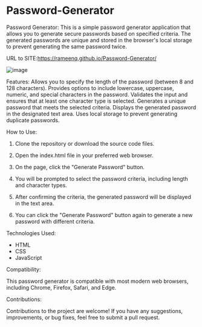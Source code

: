 # Password-Generator
Password Generator:
This is a simple password generator application that allows you to generate secure passwords based on specified criteria. The generated passwords are unique and stored in the browser's local storage to prevent generating the same password twice.


URL to SITE:https://rameenq.github.io/Password-Generator/


![image](https://github.com/rameenq/Password-Generator/assets/126428649/127e8bc6-5235-41f6-bf5d-383106d90124)


Features:
Allows you to specify the length of the password (between 8 and 128 characters).
Provides options to include lowercase, uppercase, numeric, and special characters in the password.
Validates the input and ensures that at least one character type is selected.
Generates a unique password that meets the selected criteria.
Displays the generated password in the designated text area.
Uses local storage to prevent generating duplicate passwords.

How to Use:
1. Clone the repository or download the source code files.

2. Open the index.html file in your preferred web browser.

3. On the page, click the "Generate Password" button.

4. You will be prompted to select the password criteria, including length and character types.

5. After confirming the criteria, the generated password will be displayed in the text area.

6. You can click the "Generate Password" button again to generate a new password with different criteria.

Technologies Used:
- HTML
- CSS
- JavaScript

Compatibility:

This password generator is compatible with most modern web browsers, including Chrome, Firefox, Safari, and Edge.


Contributions:

Contributions to the project are welcome! If you have any suggestions, improvements, or bug fixes, feel free to submit a pull request.
